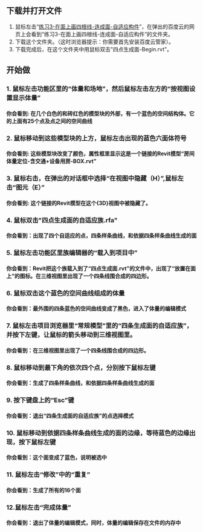 ## 下载并打开文件

1. 鼠标左击“[练习3-在面上画四根线-连成面-自适应构件](http://pan.baidu.com/s/1Pbbvo)”，在弹出的百度云的网页上会看到“练习3-在面上画四根线-连成面-自适应构件”的文件夹。
2. 下载这个文件夹。（这时浏览器提示：你需要首先安装百度云管家）。
3. 下载完成后，在这个文件夹中用鼠标双击"四点生成面-Begin.rvt"。


## 开始做

### 1. 鼠标左击功能区里的“体量和场地”，然后鼠标左击左方的“按视图设置显示体量”
#### 你会看到: 在几个白色的和砖红色的模型块的外部，有一个蓝色的空间结构体。它的上面有25个点及点之间的空间曲线

### 2. 鼠标移动到这些模型块的上方，鼠标左击出现的蓝色六面体符号
#### 你会看到: 这些模型块改变了颜色，属性框里显示这是一个链接的Revit模型“房间体量定位-含交通+设备用房-BOX.rvt”

### 3. 鼠标右击，在弹出的对话框中选择“在视图中隐藏（H）”,鼠标左击“图元（E）”
#### 你会看到: 这个链接的Revit模型在这个{3D}视图中被隐藏了。

### 4. 鼠标双击"四点生成面的自适应族.rfa"
#### 你会看到：出现了四个自适应的点，四条样条曲线，和依据四条样条曲线生成的面

### 5. 鼠标左击功能区里族编辑器的“载入到项目中”
#### 你会看到：Revit把这个族载入到了“四点生成面.rvt”的文件中，出现了“放置在面上”的图标。在三维视图里出现了一个四条线围合成的四边形。	

### 6. 鼠标双击这个蓝色的空间曲线组成的体量
#### 你会看到：最外围的四条蓝色的空间曲线变成了黑色，进入了体量的编辑模式

### 7. 鼠标左击项目浏览器里“常规模型”里的“四条生成面的自适应族”，并按下左键，让鼠标的箭头移动到三维视图里。
#### 你会看到：在三维视图里出现了一个四条线围合成的四边形。

### 8. 鼠标移动到最下角的依次四个点，分别按下鼠标左键
#### 你会看到：生成了四条样条曲线，和依据四条样条曲线生成的面

### 9. 按下键盘上的“Esc”键
#### 你会看到：退出“四条生成面的自适应族”的点选择模式

### 10. 鼠标移动到依据四条样条曲线生成的面的边缘，等待蓝色的边缘出现，按下鼠标左键
#### 你会看到：这个面变成了蓝色，说明被选中

### 11. 鼠标左击“修改”中的“重复”
#### 你会看到：生成了所有的16个面

### 12.鼠标左击“完成体量”
#### 你会看到：退出了体量的编辑模式，同时，体量的编辑保存在文件的内存中



